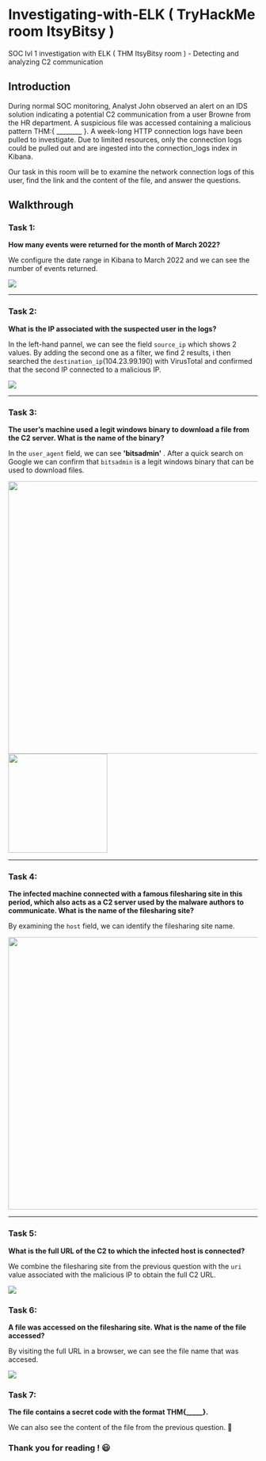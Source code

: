 # Investigating-with-ELK ( TryHackMe room ItsyBitsy )
SOC lvl 1 investigation with ELK ( THM ItsyBitsy room ) - Detecting and analyzing C2 communication

## Introduction

During normal SOC monitoring, Analyst John observed an alert on an IDS solution indicating a potential C2 communication from a user Browne from the HR department. A suspicious file was accessed containing a malicious pattern THM:{ ________ }. A week-long HTTP connection logs have been pulled to investigate. Due to limited resources, only the connection logs could be pulled out and are ingested into the connection_logs index in Kibana.

Our task in this room will be to examine the network connection logs of this user, find the link and the content of the file, and answer the questions.

## Walkthrough

### **Task 1**:
**How many events were returned for the month of March 2022?**

We configure the date range in Kibana to March 2022 and we can see the number of events returned.

![](https://i.postimg.cc/52vPjkWQ/Screenshot-2025-09-04-05-42-40.png)



---


### **Task 2**:
**What is the IP associated with the suspected user in the logs?**

In the left-hand pannel, we can see the field `source_ip` which shows 2 values. By adding the second one as a filter, we find 2 results, i then searched the `destination_ip`(104.23.99.190)  with VirusTotal and confirmed that the second IP connected to a malicious IP.

![](https://i.postimg.cc/44hv3m92/elk2.png)


---



### **Task 3**:
**The user’s machine used a legit windows binary to download a file from the C2 server. What is the name of the binary?**

In the `user_agent` field, we can see **'bitsadmin'** . After a quick search on Google we can confirm that `bitsadmin` is a legit windows binary that can be used to download files.

<a href="https://i.postimg.cc/1RwQrrFG/Capture-d-cran-2025-09-04-192156.png" target="_blank">
  <img src="https://i.postimg.cc/1RwQrrFG/Capture-d-cran-2025-09-04-192156.png" width="550"/>
</a>
<a href="https://i.postimg.cc/1XcbhM0b/elk3.png" target="_blank">
  <img src="https://i.postimg.cc/1XcbhM0b/elk3.png" width="200"/>
</a>


---


### **Task 4**:
**The infected machine connected with a famous filesharing site in this period, which also acts as a C2 server used by the malware authors to communicate. What is the name of the filesharing site?**

By examining the `host` field, we can identify the filesharing site name.

<a href="https://i.postimg.cc/g2XbSCtT/elk4.png" target="_blank">
  <img src="https://i.postimg.cc/g2XbSCtT/elk4.png" width="550"/>
</a>


---


### **Task 5**:
**What is the full URL of the C2 to which the infected host is connected?**

We combine the filesharing site from the previous question with the `uri` value associated with the malicious IP to obtain the full C2 URL.

![](https://i.postimg.cc/Fsxxtz8f/elk5.png)

### **Task 6**:
**A file was accessed on the filesharing site. What is the name of the file accessed?**

By visiting the full URL in a browser, we can see the file name that was accesed.

![](https://i.postimg.cc/Qt3nhw8S/elk8.png)

### **Task 7**:
**The file contains a secret code with the format THM{_____}.**

We can also see the content of the file from the previous question. 🙂

### Thank you for reading ! 😃

